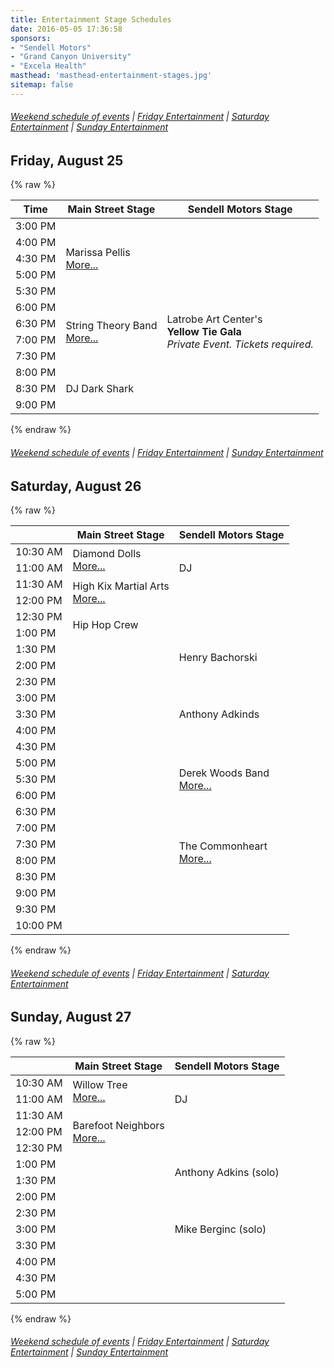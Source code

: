 ```yaml
---
title: Entertainment Stage Schedules
date: 2016-05-05 17:36:58
sponsors:
- "Sendell Motors"
- "Grand Canyon University"
- "Excela Health"
masthead: 'masthead-entertainment-stages.jpg'
sitemap: false
---
```



###### [Weekend schedule of events](/schedule) | [Friday Entertainment](#friday) | [Saturday Entertainment](#saturday) | [Sunday Entertainment](#sunday)



<a name="friday"></a>

## Friday, August 25

{% raw %}
<table class="table table-striped">
  <thead>
    <tr>
      <th>Time</th><th>Main Street Stage</th><th>Sendell Motors Stage</th>
    </tr>
  </thead>
  <tbody>
    <tr>
      <td>3:00 PM</td><td rowspan="5" class="performance">Marissa Pellis<br />
      <a href="/entertainment/marissa-pellis/" class="btn btn-info btn-round btn-xs">More...</a></td>
      <td></td>
    </tr>
    <tr>
      <td>4:00 PM</td>
      <td></td>
    </tr>
    <tr>
      <td>4:30 PM</td>
      <td></td>
    </tr>
    <tr>
      <td>5:00 PM</td>
      <td></td>
    </tr>
    <tr>
      <td>5:30 PM</td>
      <td rowspan="6" class="performance">Latrobe Art Center's<br /><strong>Yellow Tie Gala</strong><br /><em>Private Event. Tickets required.</em></td>
    </tr>
    <tr>
      <td>6:00 PM</td>
      <td rowspan="4"  class="performance">String Theory Band<br />
      <a href="/entertainment/the-string-theory/" class="btn btn-info btn-round btn-xs">More...</a></td>
    </tr>
    <tr>
      <td>6:30 PM</td>
    </tr>
    <tr>
      <td>7:00 PM</td>
    </tr>
    <tr>
      <td>7:30 PM</td>
    </tr>
    <tr>
      <td>8:00 PM</td>
      <td rowspan="3"  class="performance">DJ Dark Shark</td>
    </tr>
    <tr>
      <td>8:30 PM</td>
      <td></td>
    </tr>
    <tr>
      <td>9:00 PM</td>
      <td></td>
    </tr>
  </tbody>
</table>
{% endraw %}

###### [Weekend schedule of events](/schedule) | [Friday Entertainment](#friday) | [Sunday Entertainment](#sunday)

<a name="saturday"></a>

## Saturday, August 26

{% raw %}
<table class="table table-striped">
    <thead>
        <tr>
            <th></th>
            <th>Main Street Stage</th>
            <th>Sendell Motors Stage</th>
        </tr>
    </thead>
    <tbody>
        <tr>
            <td>10:30 AM</td>
            <td rowspan="2" class="performance">Diamond Dolls<br />
      <a href="/entertainment/diamond-dolls/" class="btn btn-info btn-round btn-xs">More...</a></td>
            <td rowspan="3" class="performance">DJ</td>
        </tr>
        <tr>
            <td>11:00 AM</td>
        </tr>
        <tr>
            <td>11:30 AM</td>
            <td rowspan="2" class="performance">High Kix Martial Arts<br />
      <a href="/entertainment/highkix-martial-arts/" class="btn btn-info btn-round btn-xs">More...</a></td>
        </tr>
        <tr>
            <td>12:00 PM</td>
            <td></td>
        </tr>
        <tr>
            <td>12:30 PM</td>
            <td rowspan="2" class="performance">Hip Hop Crew </td>
            <td></td>
        </tr>
        <tr>
            <td>1:00 PM</td>
            <td></td>
        </tr>
        <tr>
            <td>1:30 PM</td>
            <td></td>
            <td rowspan="2" class="performance">Henry Bachorski</td>
        </tr>
        <tr>
            <td>2:00 PM</td>
            <td></td>
        </tr>
        <tr>
            <td>2:30 PM</td>
            <td></td>
            <td></td>
        </tr>
        <tr>
            <td>3:00 PM</td>
            <td></td>
            <td rowspan="3" class="performance">Anthony Adkinds</td>
        </tr>
        <tr>
            <td>3:30 PM</td>
            <td></td>
        </tr>
        <tr>
            <td>4:00 PM</td>
            <td></td>
        </tr>
        <tr>
            <td>4:30 PM</td>
            <td></td>
            <td></td>
        </tr>
        <tr>
            <td>5:00 PM</td>
            <td></td>
            <td rowspan="3" class="performance">Derek Woods Band<br />
      <a href="/entertainment/derek-woods-band/" class="btn btn-info btn-round btn-xs">More...</a></td>
        </tr>
        <tr>
            <td>5:30 PM</td>
            <td></td>
        </tr>
        <tr>
            <td>6:00 PM</td>
            <td></td>
        </tr>
        <tr>
            <td>6:30 PM</td>
            <td></td>
            <td></td>
        </tr>
        <tr>
            <td>7:00 PM</td>
            <td></td>
            <td rowspan="4" class="performance">The Commonheart<br />
      <a href="/entertainment/the-commonheart/" class="btn btn-info btn-round btn-xs">More...</a></td>
        </tr>
        <tr>
            <td>7:30 PM</td>
            <td></td>
        </tr>
        <tr>
            <td>8:00 PM</td>
            <td></td>
        </tr>
        <tr>
            <td>8:30 PM</td>
            <td></td>
        </tr>
        <tr>
            <td>9:00 PM</td>
            <td></td>
            <td></td>
        </tr>
        <tr>
            <td>9:30 PM</td>
            <td></td>
            <td></td>
        </tr>
        <tr>
            <td>10:00 PM</td>
            <td></td>
            <td></td>
        </tr>
    </tbody>
</table>
{% endraw %}

###### [Weekend schedule of events](/schedule) | [Friday Entertainment](#friday) | [Saturday Entertainment](#saturday)

<a name="sunday"></a>

## Sunday, August 27

{% raw %}
<table class="table table-striped">
    <thead>
        <tr>
            <th></th>
            <th>Main Street Stage</th>
            <th>Sendell Motors Stage</th>
        </tr>
    </thead>
    <tbody>
        <tr>
            <td>10:30 AM</td>
            <td rowspan="2" class="performance">Willow Tree<br />
      <a href="/entertainment/willow-tree-gymnastics/" class="btn btn-info btn-round btn-xs">More...</a></td>
            <td rowspan="3" class="performance">DJ</td>
        </tr>
        <tr>
            <td>11:00 AM</td>
        </tr>
        <tr>
            <td>11:30 AM</td>
            <td rowspan="3" class="performance">Barefoot Neighbors<br />
      <a href="/entertainment/bearfoot-neighbors/" class="btn btn-info btn-round btn-xs">More...</a></td>
        </tr>
        <tr>
            <td>12:00 PM</td>
            <td></td>
        </tr>
        <tr>
            <td>12:30 PM</td>
            <td></td>
        </tr>
        <tr>
            <td>1:00 PM</td>
            <td></td>
            <td rowspan="2" class="performance">Anthony Adkins (solo)</td>
        </tr>
        <tr>
            <td>1:30 PM</td>
            <td></td>
        </tr>
        <tr>
            <td>2:00 PM</td>
            <td></td>
        </tr>
        <tr>
            <td>2:30 PM</td>
            <td></td>
            <td rowspan="3" class="performance">Mike Berginc (solo)</td>
        </tr>
        <tr>
            <td>3:00 PM</td>
            <td></td>
        </tr>
        <tr>
            <td>3:30 PM</td>
            <td></td>
        </tr>
        <tr>
            <td>4:00 PM</td>
            <td></td>
        </tr>
        <tr>
            <td>4:30 PM</td>
            <td></td>
            <td></td>
        </tr>
        <tr>
            <td>5:00 PM</td>
            <td></td>
            <td></td>
        </tr>
    </tbody>
</table>
{% endraw %}

###### [Weekend schedule of events](/schedule) | [Friday Entertainment](#friday) | [Saturday Entertainment](#saturday) | [Sunday Entertainment](#sunday)